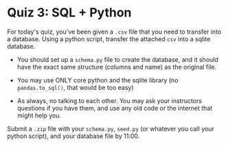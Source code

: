 # Quiz 3: SQL + Python

For today's quiz, you've been given a `.csv` file that you need to transfer into a database. Using a python script, transfer the attached `csv` into a sqlite database.

* You should set up a `schema.py` file to create the database, and it should have the exact same structure (columns and name) as the original file.

* You may use ONLY core python and the sqlite library (no `pandas.to_sql()`, that would be too easy)

* As always, no talking to each other. You may ask your instructors questions if you have them, and use any old code or the internet that might help you.

Submit a `.zip` file with your `schema.py`, `seed.py` (or whatever you call your python script), and your database file by 11:00.

